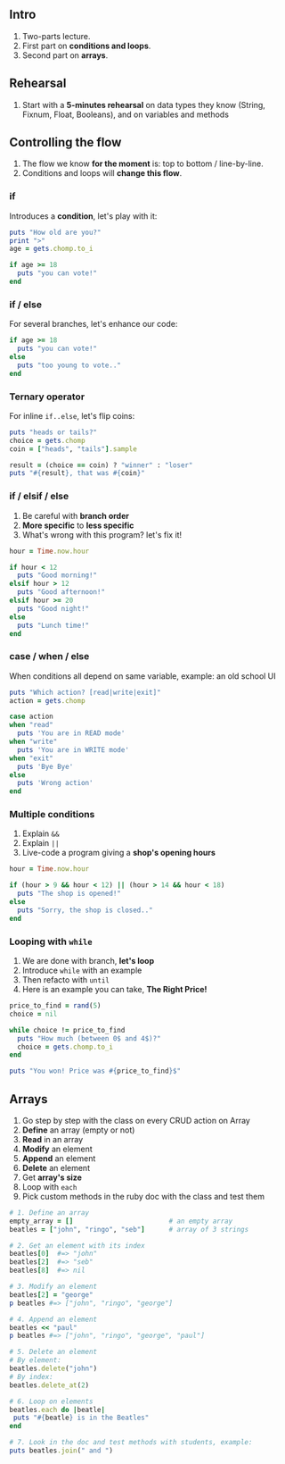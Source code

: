 ## Intro

1. Two-parts lecture.
1. First part on **conditions and loops**.
1. Second part on **arrays**.

## Rehearsal

1. Start with a **5-minutes rehearsal** on data types they know (String, Fixnum, Float, Booleans), and on variables and methods

## Controlling the flow

1. The flow we know **for the moment** is: top to bottom / line-by-line.
2. Conditions and loops will **change this flow**.

### if

Introduces a **condition**, let's play with it:

```ruby
puts "How old are you?"
print ">"
age = gets.chomp.to_i

if age >= 18
  puts "you can vote!"
end
```

### if / else

For several branches, let's enhance our code:

```ruby
if age >= 18
  puts "you can vote!"
else
  puts "too young to vote.."
end
```


### Ternary operator

For inline `if..else`, let's flip coins:

```ruby
puts "heads or tails?"
choice = gets.chomp
coin = ["heads", "tails"].sample

result = (choice == coin) ? "winner" : "loser"
puts "#{result}, that was #{coin}"
```

### if / elsif / else

1. Be careful with **branch order**
2. **More specific** to **less specific**
3. What's wrong with this program? let's fix it!

```ruby
hour = Time.now.hour

if hour < 12
  puts "Good morning!"
elsif hour > 12
  puts "Good afternoon!"
elsif hour >= 20
  puts "Good night!"
else
  puts "Lunch time!"
end
```

### case / when / else

When conditions all depend on same variable, example: an old school UI

```ruby
puts "Which action? [read|write|exit]"
action = gets.chomp

case action
when "read"
  puts 'You are in READ mode'
when "write"
  puts 'You are in WRITE mode'
when "exit"
  puts 'Bye Bye'
else
  puts 'Wrong action'
end
```

### Multiple conditions

1. Explain `&&`
2. Explain `||`
3. Live-code a program giving a **shop's opening hours**


```ruby
hour = Time.now.hour

if (hour > 9 && hour < 12) || (hour > 14 && hour < 18)
  puts "The shop is opened!"
else
  puts "Sorry, the shop is closed.."
end
```

### Looping with `while`

1. We are done with branch, **let's loop**
2. Introduce `while` with an example
3. Then refacto with `until`
4. Here is an example you can take, **The Right Price!**

```ruby
price_to_find = rand(5)
choice = nil

while choice != price_to_find
  puts "How much (between 0$ and 4$)?"
  choice = gets.chomp.to_i
end

puts "You won! Price was #{price_to_find}$"
```

## Arrays

1. Go step by step with the class on every CRUD action on Array
1. **Define** an array (empty or not)
1. **Read** in an array
1. **Modify** an element
1. **Append** an element
1. **Delete** an element
1. Get **array's size**
1. Loop with `each`
1. Pick custom methods in the ruby doc with the class and test them


```ruby
# 1. Define an array
empty_array = []                        # an empty array
beatles = ["john", "ringo", "seb"]      # array of 3 strings

# 2. Get an element with its index
beatles[0]  #=> "john"
beatles[2]  #=> "seb"
beatles[8]  #=> nil

# 3. Modify an element
beatles[2] = "george"
p beatles #=> ["john", "ringo", "george"]

# 4. Append an element
beatles << "paul"
p beatles #=> ["john", "ringo", "george", "paul"]

# 5. Delete an element
# By element:
beatles.delete("john")
# By index:
beatles.delete_at(2)

# 6. Loop on elements
beatles.each do |beatle|
 puts "#{beatle} is in the Beatles"
end

# 7. Look in the doc and test methods with students, example:
puts beatles.join(" and ")
```
